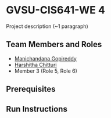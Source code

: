 # GVSU-CIS641-WE 4

Project description (~1 paragraph)

## Team Members and Roles

* [Manichandana Gopireddy](https://github.com/GManichandana/CIS641-HW2-Gopireddy.git)
* [Harshitha Chitturi](https://github.com/Harshitha1723/CIS641-HW2-Chitturi.git)
* Member 3 (Role 5, Role 6)

## Prerequisites

## Run Instructions
